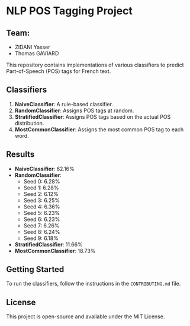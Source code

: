 # NLP POS Tagging Project

## Team: 
- ZIDANI Yasser
- Thomas GAVIARD

This repository contains implementations of various classifiers to predict Part-of-Speech (POS) tags for French text.

## Classifiers

1. **NaiveClassifier**: A rule-based classifier.
2. **RandomClassifier**: Assigns POS tags at random.
3. **StratifiedClassifier**: Assigns POS tags based on the actual POS distribution.
4. **MostCommonClassifier**: Assigns the most common POS tag to each word.

## Results

- **NaiveClassifier**: 62.16%
- **RandomClassifier**:
  - Seed 0: 6.28%
  - Seed 1: 6.28%
  - Seed 2: 6.12%
  - Seed 3: 6.25%
  - Seed 4: 6.36%
  - Seed 5: 6.23%
  - Seed 6: 6.23%
  - Seed 7: 6.26%
  - Seed 8: 6.24%
  - Seed 9: 6.18%
- **StratifiedClassifier**: 11.66%
- **MostCommonClassifier**: 18.73%

## Getting Started

To run the classifiers, follow the instructions in the `CONTRIBUTING.md` file.

## License

This project is open-source and available under the MIT License.

